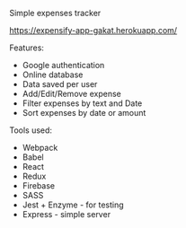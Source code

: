 Simple expenses tracker

https://expensify-app-gakat.herokuapp.com/


Features:
* Google authentication
* Online database
* Data saved per user
* Add/Edit/Remove expense
* Filter expenses by text and Date
* Sort expenses by date or amount

Tools used:
* Webpack
* Babel
* React
* Redux
* Firebase
* SASS
* Jest + Enzyme - for testing
* Express - simple server
